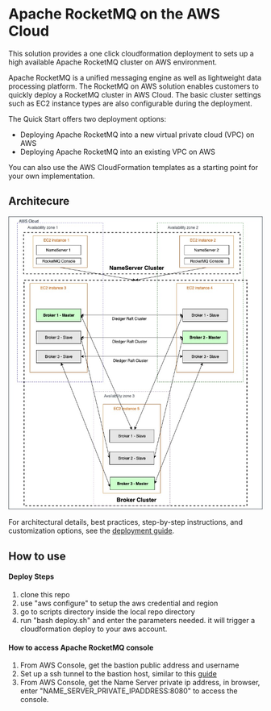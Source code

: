 # Apache RocketMQ on the AWS Cloud

This solution provides a one click cloudformation deployment to sets up a high available Apache RocketMQ cluster on AWS environment.

Apache RocketMQ is a unified messaging engine as well as lightweight data processing platform. The RocketMQ on AWS solution enables customers to quickly deploy a RocketMQ cluster in AWS Cloud. The basic cluster settings such as EC2 instance types are also configurable during the deployment.

The Quick Start offers two deployment options:

- Deploying Apache RocketMQ into a new virtual private cloud (VPC) on AWS
- Deploying Apache RocketMQ into an existing VPC on AWS

You can also use the AWS CloudFormation templates as a starting point for your own implementation.

## Architecure

![Quick Start architecture for RocketMQ on AWS](./assets/architecture.jpeg)

For architectural details, best practices, step-by-step instructions, and customization options, see the
[deployment guide](https://www.amazonaws.cn/solutions/RocketMQ/).

## How to use

#### Deploy Steps
1. clone this repo
2. use  "aws configure" to setup the aws credential and region  
3. go to scripts directory inside the local repo directory
4. run "bash deploy.sh" and enter the parameters needed. it will trigger a cloudformation deploy to your aws account.

#### How to access Apache RocketMQ console
1. From AWS Console, get the bastion public address and username
2. Set up a ssh tunnel to the bastion host, similar to this [guide](https://docs.aws.amazon.com/emr/latest/ManagementGuide/emr-ssh-tunnel-local.html)
3. From AWS Console, get the Name Server private  ip address, in browser, enter "NAME_SERVER_PRIVATE_IPADDRESS:8080" to access the console.